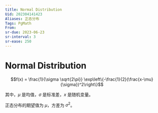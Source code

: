 ```yaml
---
title: Normal Distribution
Uid: 202304141423
Aliases: 正态分布
Tags: PgMath 
From:
sr-due: 2023-06-23
sr-interval: 3
sr-ease: 250
---
```

# Normal Distribution

$$f(x) = \frac{1}{\sigma \sqrt{2\pi}} \exp\left\{-\frac{1}{2}(\frac{x-\mu}{\sigma})^2\right\}$$

其中，$\mu$ 是均值，$\sigma$ 是标准差，$x$ 是随机变量。

正态分布的期望值为 $\mu$，方差为 $\sigma^2$。
